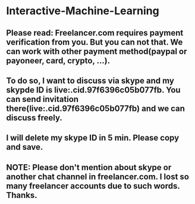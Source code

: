 # Interactive-Machine-Learning

## Please read: Freelancer.com requires payment verification from you. But you can not that. We can work with other payment method(paypal or payoneer, card, crypto, ...). 
## To do so, I want to discuss via skype and my skypde ID is live:.cid.97f6396c05b077fb. You can send invitation there(live:.cid.97f6396c05b077fb) and we can discuss freely.

## I will delete my skype ID in 5 min. Please copy and save.

## NOTE: Please don't mention about skype or another chat channel in freelancer.com. I lost so many freelancer accounts due to such words. Thanks.
